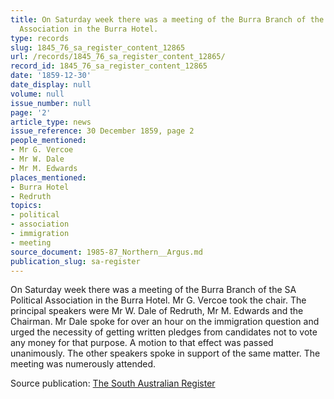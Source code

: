 ```yaml
---
title: On Saturday week there was a meeting of the Burra Branch of the SA Political
  Association in the Burra Hotel.
type: records
slug: 1845_76_sa_register_content_12865
url: /records/1845_76_sa_register_content_12865/
record_id: 1845_76_sa_register_content_12865
date: '1859-12-30'
date_display: null
volume: null
issue_number: null
page: '2'
article_type: news
issue_reference: 30 December 1859, page 2
people_mentioned:
- Mr G. Vercoe
- Mr W. Dale
- Mr M. Edwards
places_mentioned:
- Burra Hotel
- Redruth
topics:
- political
- association
- immigration
- meeting
source_document: 1985-87_Northern__Argus.md
publication_slug: sa-register
---
```


On Saturday week there was a meeting of the Burra Branch of the SA Political Association in the Burra Hotel.  Mr G. Vercoe took the chair.  The principal speakers were Mr W. Dale of Redruth, Mr M. Edwards and the Chairman.  Mr Dale spoke for over an hour on the immigration question and urged the necessity of getting written pledges from candidates not to vote any money for that purpose.  A motion to that effect was passed unanimously.  The other speakers spoke in support of the same matter.  The meeting was numerously attended.

Source publication: [The South Australian Register](/publications/sa-register/)
